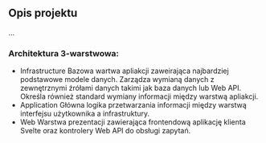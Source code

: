 ## Opis projektu
  ...

### Architektura 3-warstwowa:
* Infrastructure
  Bazowa wartwa apliakcji zaweirająca najbardziej podstawowe modele danych. Zarządza wymianą danych z zewnętrznymi źrółami danych takimi jak baza danych lub Web API. Określa również standard wymiany informacji między warstwą apliakcji.
* Application
  Główna logika przetwarzania informacji między warstwą interfejsu użytkownika a infrastruktury.
* Web
  Warstwa prezentacji zawierająca frontendową aplikację klienta Svelte oraz kontrolery Web API do obsługi zapytań.
